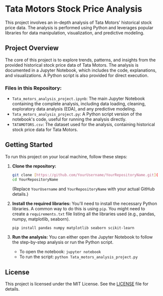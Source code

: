 # Tata Motors Stock Price Analysis

This project involves an in-depth analysis of Tata Motors' historical stock price data. The analysis is performed using Python and leverages popular libraries for data manipulation, visualization, and predictive modeling.

## Project Overview

The core of this project is to explore trends, patterns, and insights from the provided historical stock price data of Tata Motors. The analysis is documented in a Jupyter Notebook, which includes the code, explanations, and visualizations. A Python script is also provided for direct execution.

### Files in this Repository:

- `Tata_motors_analysis_project.ipynb`: The main Jupyter Notebook containing the complete analysis, including data loading, cleaning, exploratory data analysis (EDA), and any predictive modeling.
- `Tata_motors_analysis_project.py`: A Python script version of the notebook's code, useful for running the analysis directly.
- `TATAMOTORS.csv`: The dataset used for the analysis, containing historical stock price data for Tata Motors.

## Getting Started

To run this project on your local machine, follow these steps:

1.  **Clone the repository:**
    ```bash
    git clone [https://github.com/YourUsername/YourRepositoryName.git](https://github.com/YourUsername/YourRepositoryName.git)
    cd YourRepositoryName
    ```
    (Replace `YourUsername` and `YourRepositoryName` with your actual GitHub details.)

2.  **Install the required libraries:**
    You'll need to install the necessary Python libraries. A common way to do this is using `pip`. You might need to create a `requirements.txt` file listing all the libraries used (e.g., pandas, numpy, matplotlib, seaborn).

    ```bash
    pip install pandas numpy matplotlib seaborn scikit-learn
    ```

3.  **Run the analysis:**
    You can either open the Jupyter Notebook to follow the step-by-step analysis or run the Python script.
    - To open the notebook: `jupyter notebook`
    - To run the script: `python Tata_motors_analysis_project.py`

## License

This project is licensed under the MIT License. See the [LICENSE](LICENSE) file for details.
